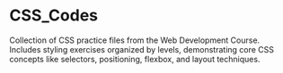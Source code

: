 # CSS_Codes
Collection of CSS practice files from the Web Development Course. Includes styling exercises organized by levels, demonstrating core CSS concepts like selectors, positioning, flexbox, and layout techniques.
